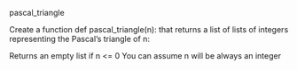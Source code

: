 pascal_triangle

Create a function def pascal_triangle(n): that returns a list of lists of integers representing the Pascal’s triangle of n:

Returns an empty list if n <= 0
You can assume n will be always an integer
